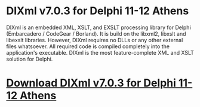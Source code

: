 # DIXml v7.0.3 for Delphi 11-12 Athens

DIXml is an embedded XML, XSLT, and EXSLT processing library for Delphi (Embarcadero / CodeGear / Borland). It is build on the libxml2, libxslt and libexslt libraries. However, DIXml requires no DLLs or any other external files whatsoever. All required code is compiled completely into the application's executable. DIXml is the most feature-complete XML and XSLT solution for Delphi.

# [Download DIXml v7.0.3 for Delphi 11-12 Athens](https://developer.team/delphi/35055-dixml-v703-for-delphi-11-12-athens-cracked-dcus.html)
